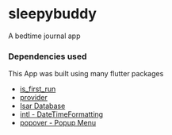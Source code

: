 # sleepybuddy

A bedtime journal app

### Dependencies used
This App was built using many flutter packages
* [is_first_run](https://pub.dev/packages/is_first_run)
* [provider](https://pub.dev/packages/provider)
* [Isar Database](https://pub.dev/packages/isar)
* [intl - DateTimeFormatting](https://pub.dev/packages/intl)
* [popover - Popup Menu](https://pub.dev/packages/popover)
